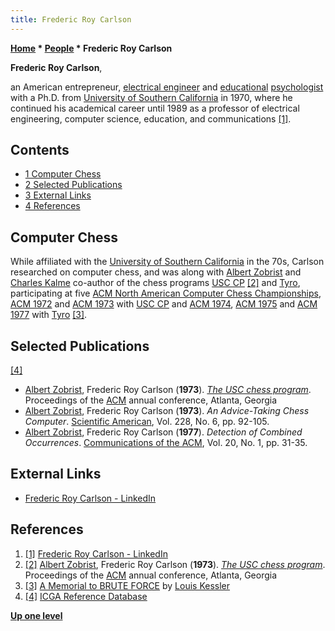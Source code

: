 ```yaml
---
title: Frederic Roy Carlson
---
```

**[Home](Home "Home") * [People](People "People") * Frederic Roy Carlson**

**Frederic Roy Carlson**,

an American entrepreneur, [electrical engineer](https://en.wikipedia.org/wiki/Electrical_engineering) and [educational](https://en.wikipedia.org/wiki/Educational_psychology) [psychologist](Category:Psychologist "Category:Psychologist") with a Ph.D. from [University of Southern California](University_of_Southern_California "University of Southern California") in 1970, where he continued his academical career until 1989 as a professor of electrical engineering, computer science, education, and communications <a id="cite-note-1" href="#cite-ref-1">[1]</a>.

## Contents

- [1 Computer Chess](#computer-chess)
- [2 Selected Publications](#selected-publications)
- [3 External Links](#external-links)
- [4 References](#references)

## Computer Chess

While affiliated with the [University of Southern California](University_of_Southern_California "University of Southern California") in the 70s, Carlson researched on computer chess, and was along with [Albert Zobrist](Albert_Zobrist "Albert Zobrist") and [Charles Kalme](Charles_Kalme "Charles Kalme") co-author of the chess programs [USC CP](USC_CP "USC CP") <a id="cite-note-2" href="#cite-ref-2">[2]</a> and [Tyro](Tyro "Tyro"), participating at five [ACM North American Computer Chess Championships](ACM_North_American_Computer_Chess_Championship "ACM North American Computer Chess Championship"), [ACM 1972](ACM_1972 "ACM 1972") and [ACM 1973](ACM_1973 "ACM 1973") with [USC CP](USC_CP "USC CP") and [ACM 1974](ACM_1974 "ACM 1974"), [ACM 1975](ACM_1975 "ACM 1975") and [ACM 1977](ACM_1977 "ACM 1977") with [Tyro](Tyro "Tyro") <a id="cite-note-3" href="#cite-ref-3">[3]</a>.

## Selected Publications

<a id="cite-note-4" href="#cite-ref-4">[4]</a>

- [Albert Zobrist](Albert_Zobrist "Albert Zobrist"), Frederic Roy Carlson (**1973**). *[The USC chess program](http://portal.acm.org/citation.cfm?id=805705)*. Proceedings of the [ACM](ACM "ACM") annual conference, Atlanta, Georgia
- [Albert Zobrist](Albert_Zobrist "Albert Zobrist"), Frederic Roy Carlson (**1973**). *An Advice-Taking Chess Computer*. [Scientific American](Scientific_American "Scientific American"), Vol. 228, No. 6, pp. 92-105.
- [Albert Zobrist](Albert_Zobrist "Albert Zobrist"), Frederic Roy Carlson (**1977**). *Detection of Combined Occurrences*. [Communications of the ACM](ACM#Communications "ACM"), Vol. 20, No. 1, pp. 31-35.

## External Links

- [Frederic Roy Carlson - LinkedIn](http://ca.linkedin.com/pub/frederic-roy-carlson/1/465/159)

## References

1. <a id="cite-ref-1" href="#cite-note-1">[1]</a> [Frederic Roy Carlson - LinkedIn](http://ca.linkedin.com/pub/frederic-roy-carlson/1/465/159)
1. <a id="cite-ref-2" href="#cite-note-2">[2]</a> [Albert Zobrist](Albert_Zobrist "Albert Zobrist"), Frederic Roy Carlson (**1973**). *[The USC chess program](http://portal.acm.org/citation.cfm?id=805705)*. Proceedings of the [ACM](ACM "ACM") annual conference, Atlanta, Georgia
1. <a id="cite-ref-3" href="#cite-note-3">[3]</a> [A Memorial to BRUTE FORCE](http://www.lkessler.com/brutefor.shtml) by [Louis Kessler](Louis_Kessler "Louis Kessler")
1. <a id="cite-ref-4" href="#cite-note-4">[4]</a> [ICGA Reference Database](ICGA_Journal#RefDB "ICGA Journal")

**[Up one level](People "People")**

